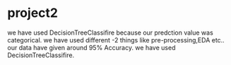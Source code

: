 # project2
we have used DecisionTreeClassifire because our predction value was categorical.
we have used different -2 things like pre-processing,EDA etc..
our data have given around 95% Accuracy.
we have used DecisionTreeClassifire. 
